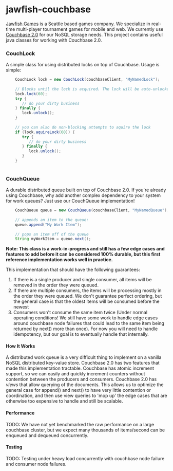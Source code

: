 jawfish-couchbase
=================

[Jawfish Games](http://www.jawfishgames.com/) is a Seattle based games company. We specialize in real-time multi-player tournament games for mobile and web. 
We currently use [Couchbase 2.0](http://couchbase.com/) for our NoSQL storage needs. This project contains useful java classes for working with Couchbase 2.0.

### CouchLock
A simple class for using distributed locks on top of Couchbase. Usage is simple:

```java
    CouchLock lock = new CouchLock(couchbaseClient, "MyNamedLock");  
    
    // Blocks until the lock is acquired. The lock will be auto-unlocked after 60 seconds
    lock.lock(60); 
    try {
       // do your dirty business
    } finally {
       lock.unlock();
    }
    
    // you can also do non-blocking attempts to aquire the lock
    if (lock.aquireLock(60)) {
       try {
          // do your dirty business
       } finally {
          lock.unlock();
       }
    }
    
```


### CouchQueue
A durable distributed queue built on top of Couchbase 2.0. If you're already using Couchbase, why add another complex 
dependency to your system for work queues? Just use our CouchQueue implementation! 

```java
    CouchQueue queue = new CouchQueue(couchbaseClient, "MyNamedQueue");
    
    // appends an item to the queue:
    queue.append("My Work Item");
    
    // pops an item off of the queue
    String myWorkItem = queue.next();    
```

**Note: This class is a work-in-progress and still has a few edge cases and features to add before it can be 
considered 100% durable, but this first reference implementation works well in practice.**  

This implementation that should have the following guarantees:

1. If there is a single producer and single consumer, all items will be removed in the order they were queued.
2. If there are multiple consumers, the items will be processing mostly in the order they were queued. We don't guarantee perfect ordering, 
   but the general case is that the oldest items will be consumed before the newest    
3. Consumers won't consume the same item twice (Under normal operating conditions! We still have some work to handle edge cases around 
   couchbase node failures that could lead to the same item being returned by next() more than once). For now you will need to handle idempotency,
   but our goal is to eventually handle that internally.

#### How It Works
A distributed work queue is a very difficult thing to implement on a vanilla NoSQL distributed key-value store. Couchbase 2.0 has two features that
made this implementation tractable. Couchbase has atomic increment support, so we can easily and quickly increment counters without contention between
the producers and consumers. Couchbase 2.0 has _views_ that allow querying of the documents. This allows us to optimize the general case for append()
and next() to have very little contention or coordination, and then use view queries to 'mop up' the edge cases that are otherwise too expensive to 
handle and still be scalable.

#### Performance
TODO: We have not yet benchmarked the raw performance on a large couchbase cluster, but we expect many thousands of items/second can be enqueued and dequeued concurrently.

#### Testing
TODO: Testing under heavy load concurrently with couchbase node failure and consumer node failures.

